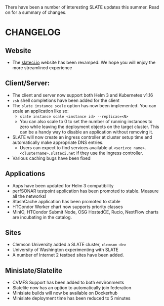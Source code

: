 There have been a number of interesting SLATE updates this summer. Read on for a summary of changes.

# CHANGELOG
## Website
- The [slateci.io](https://slateci.io) website has been revamped. We hope you will enjoy the more streamlined experience

## Client/Server:
- The client and server now support both Helm 3 and Kubernetes v1.16
- `zsh` shell completions have been added for the client
- The `slate instance scale` option has now been implemented. You can scale an application like so:
  - `slate instance scale <instance id> --replicas=<N>`
  - You can also scale to 0 to set the number of running instances to zero while leaving the deployment objects on the target cluster. This can be a handy way to disable an application without removing it.
- SLATE will now create an ingress controller at cluster setup time and automatically make appropriate DNS entries. 
  - Users can expect to find services available at `<serivce name>.<clustername>.slateci.net` if they use the ingress controller.
- Various caching bugs have been fixed

## Applications
- Apps have been updated for Helm 3 compatibility
- perfSONAR testpoint application has been promoted to stable. Measure all the networks!
- StashCache application has been promoted to stable
- HTCondor Worker chart now supports priority classes
- MinIO, HTCondor Submit Node, OSG HostedCE, Rucio, NextFlow charts are incubating in the catalog. 

## Sites
- Clemson University added a SLATE cluster, `clemson-dev`
- University of Washington experimenting with SLATE
- A number of Internet 2 testbed sites have been added.

## Minislate/Slatelite
- CVMFS Support has been added to both environments
- Slatelite now has an option to automatically join federation
- Minislate builds will now be available on Dockerhub
- Minislate deployment time has been reduced to 5 minutes
